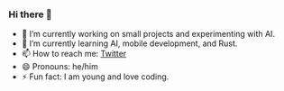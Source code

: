 ### Hi there 👋


- 🔭 I’m currently working on small projects and experimenting with AI.
- 🌱 I’m currently learning AI, mobile development, and Rust.
- 📫 How to reach me: [Twitter](https://twitter.com/VpgMackan)
- 😄 Pronouns: he/him
- ⚡ Fun fact: I am young and love coding.
